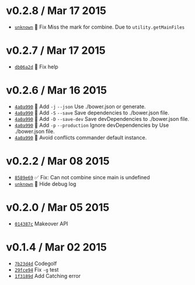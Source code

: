 v0.2.8 / Mar 17 2015
=========================
 * [`unknown`][unknown] :bug: Fix Miss the mark for combine. Due to `utility.getMainFiles`

v0.2.7 / Mar 17 2015
=========================
 * [`db06a2d`][db06a2d] :bug: Fix help

[db06a2d]: https://github.com/59naga/onefile/commit/db06a2d8b63f9ec87f387421d1928e3d8a0e17a8

v0.2.6 / Mar 16 2015
=========================
 * [`4a0a990`][4a0a990] :lipstick: Add `-j` `--json` Use ./bower.json or generate.
 * [`4a0a990`][4a0a990] :lipstick: Add `-S` `--save` Save dependencies to ./bower.json file.
 * [`4a0a990`][4a0a990] :lipstick: Add `-D` `--save-dev` Save devDependencies to ./bower.json file.
 * [`4a0a990`][4a0a990] :lipstick: Add `-p` `--production` Ignore devDependencies by Use ./bower.json file.
 * [`4a0a990`][4a0a990] :bug: Avoid conflicts commander default instance.

[4a0a990]: https://github.com/59naga/onefile/commit/4a0a990fa2235e3a8a71602269e59cced36659ba

v0.2.2 / Mar 08 2015
=========================
 * [`8589e69`][8589e69] :white_check_mark: Fix: Can not combine since main is undefined
 * [`unknown`][unknown] :bug: Hide debug log

[8589e69]: https://github.com/59naga/onefile/commit/8589e6910e4ef0e8524deb1eedb137a9fecd8145
[unknown]: https://

v0.2.0 / Mar 05 2015
=========================
 * [`014387c`][014387c] Makeover API

[014387c]: https://github.com/59naga/onefile/commit/014387cc80447e2be47ece04f15758b78b29fab8

v0.1.4 / Mar 02 2015
=========================
 * [`7b23d4d`][7b23d4d] Codegolf
 * [`29fce94`][29fce94] Fix `-g` test
 * [`1f3189d`][1f3189d] Add Catching error

[7b23d4d]: https://github.com/59naga/onefile/commit/7b23d4d6085182e98252cd45ec4653247f767030
[29fce94]: https://github.com/59naga/onefile/commit/29fce94c18479a65c925467cf2ef296a2bc83cdd
[1f3189d]: https://github.com/59naga/onefile/commit/1f3189d8cba631043d34342cb3b78722b6ed1e6c
